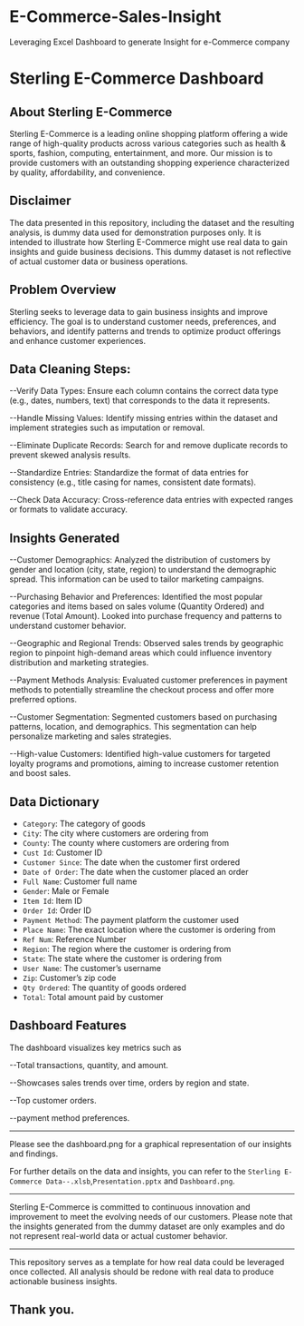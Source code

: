 # E-Commerce-Sales-Insight
Leveraging Excel Dashboard to generate Insight for  e-Commerce company

# Sterling E-Commerce Dashboard

## About Sterling E-Commerce
Sterling E-Commerce is a leading online shopping platform offering a wide range of high-quality products across various categories such as health & sports, fashion, computing, entertainment, and more. Our mission is to provide customers with an outstanding shopping experience characterized by quality, affordability, and convenience.

## Disclaimer
The data presented in this repository, including the dataset and the resulting analysis, is dummy data used for demonstration purposes only. It is intended to illustrate how Sterling E-Commerce might use real data to gain insights and guide business decisions. This dummy dataset is not reflective of actual customer data or business operations.


## Problem Overview
Sterling seeks to leverage data to gain business insights and improve efficiency. The goal is to understand customer needs, preferences, and behaviors, and identify patterns and trends to optimize product offerings and enhance customer experiences.

## Data Cleaning Steps:
--Verify Data Types: Ensure each column contains the correct data type (e.g., dates, numbers, text) that corresponds to the data it represents.

--Handle Missing Values: Identify missing entries within the dataset and implement strategies such as imputation or removal.

--Eliminate Duplicate Records: Search for and remove duplicate records to prevent skewed analysis results.

--Standardize Entries: Standardize the format of data entries for consistency (e.g., title casing for names, consistent date formats).

--Check Data Accuracy: Cross-reference data entries with expected ranges or formats to validate accuracy.

## Insights Generated
--Customer Demographics: Analyzed the distribution of customers by gender and location (city, state, region) to understand the demographic spread. 
    This information can be used to tailor marketing campaigns.
  
--Purchasing Behavior and Preferences: Identified the most popular categories and items based on sales volume (Quantity Ordered) and revenue (Total Amount).
     Looked into purchase frequency and patterns to understand customer behavior.
  
--Geographic and Regional Trends: Observed sales trends by geographic region to pinpoint high-demand areas which could influence inventory distribution and marketing strategies.

--Payment Methods Analysis: Evaluated customer preferences in payment methods to potentially streamline the checkout process and offer more preferred options.

--Customer Segmentation: Segmented customers based on purchasing patterns, location, and demographics. This segmentation can help personalize marketing and sales strategies.

--High-value Customers: Identified high-value customers for targeted loyalty programs and promotions, aiming to increase customer retention and boost sales.

## Data Dictionary
- `Category`: The category of goods
- `City`: The city where customers are ordering from
- `County`: The county where customers are ordering from
- `Cust Id`: Customer ID
- `Customer Since`: The date when the customer first ordered
- `Date of Order`: The date when the customer placed an order
- `Full Name`: Customer full name
- `Gender`: Male or Female
- `Item Id`: Item ID
- `Order Id`: Order ID
- `Payment Method`: The payment platform the customer used
- `Place Name`: The exact location where the customer is ordering from
- `Ref Num`: Reference Number
- `Region`: The region where the customer is ordering from
- `State`: The state where the customer is ordering from
- `User Name`: The customer’s username
- `Zip`: Customer’s zip code
- `Qty Ordered`: The quantity of goods ordered
- `Total`: Total amount paid by customer

## Dashboard Features
The dashboard visualizes key metrics such as 

--Total transactions, quantity, and amount. 

--Showcases sales trends over time, orders by region and state.

--Top customer orders.

--payment method preferences.

---

Please see the dashboard.png for a graphical representation of our insights and findings.

For further details on the data and insights, you can refer to the `Sterling E-Commerce Data--.xlsb`,`Presentation.pptx` and `Dashboard.png`.

---

Sterling E-Commerce is committed to continuous innovation and improvement to meet the evolving needs of our customers.
Please note that the insights generated from the dummy dataset are only examples and do not represent real-world data or actual customer behavior.

---

This repository serves as a template for how real data could be leveraged once collected. All analysis should be redone with real data to produce actionable business insights.
## Thank you.
